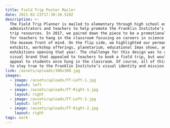 ```yaml
---
title: Field Trip Poster Mailer
date: 2021-02-23T17:30:10.528Z
description: >-
  The Field Trip Planner is mailed to elementary through high school education
  administrators and teachers to help promote the Franklin Institute’s field
  trip resources. In 2017, we paired down the piece to be a promotional poster
  for teachers to hang in the classroom focusing on careers in science and keep
  the museum front of mind. On the flip side, we highlighted our permanent
  exhibits, workshop offerings, planetarium, educational Imax shows, and new
  exhibitions opening that year. The challenge for this design was to create a
  visual brand that appealed to teachers to book a field trip, but would also
  appeal to students once hung in the classroom. Of course, all of this also had
  to stay true to the Franklin Institute’s visual identity and mission.
link: /assets/uploads/300x300.jpg
images:
  - image: /assets/uploads/FT-Left-1.jpg
    layout: left
  - image: /assets/uploads/FT-Right-1.jpg
    layout: right
  - image: /assets/uploads/FT-Left-2.jpg
    layout: left
  - image: /assets/uploads/FT-Right-2.jpg
    layout: right
tags: work
---
```



